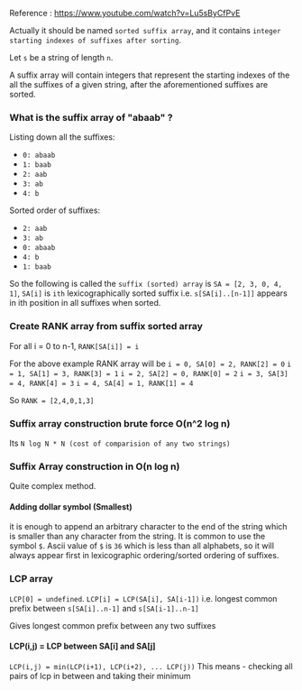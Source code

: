 
Reference : https://www.youtube.com/watch?v=Lu5sByCfPvE

Actually it should be named `sorted suffix array`, and it contains `integer starting indexes of suffixes after sorting`.

Let `s` be a string of length `n`.

A suffix array will contain integers that represent the starting indexes of the all the suffixes of a given string, after the aforementioned suffixes are sorted.

### What is the suffix array of "abaab" ?

Listing down all the suffixes:
* `0: abaab`
* `1: baab`
* `2: aab`
* `3: ab`
* `4: b`


Sorted order of suffixes:
* `2: aab`
* `3: ab`
* `0: abaab`
* `4: b`
* `1: baab`

So the following is called the `suffix (sorted) array` is `SA = [2, 3, 0, 4, 1]`,
`SA[i]` is `ith` lexicographically sorted suffix i.e. `s[SA[i]..[n-1]]` appears in ith position in all suffixes when sorted. 

### Create RANK array from suffix sorted array

For all i = 0 to n-1, `RANK[SA[i]] = i` 

For the above example RANK array will be
`i = 0, SA[0] = 2, RANK[2] = 0`
`i = 1, SA[1] = 3, RANK[3] = 1`
`i = 2, SA[2] = 0, RANK[0] = 2`
`i = 3, SA[3] = 4, RANK[4] = 3`
`i = 4, SA[4] = 1, RANK[1] = 4`

So `RANK = [2,4,0,1,3]`

### Suffix array construction brute force O(n^2 log n)

Its `N log N * N (cost of comparision of any two strings)`


### Suffix Array construction in O(n log n)

Quite complex method.


#### Adding dollar symbol (Smallest)

it is enough to append an arbitrary character to the end of the string which is smaller than any character from the string. 
It is common to use the symbol `$`.
Ascii value of `$` is `36` which is less than all alphabets, so it will always appear first in lexicographic ordering/sorted ordering of suffixes.

### LCP array

`LCP[0] = undefined`.
`LCP[i] = LCP(SA[i], SA[i-1])` i.e. longest common prefix between `s[SA[i]..n-1]` and `s[SA[i-1]..n-1]`

Gives longest common prefix between any two suffixes

#### LCP(i,j) = LCP between SA[i] and SA[j]

`LCP(i,j) = min(LCP(i+1), LCP(i+2), ... LCP(j))`
This means - checking all pairs of lcp in between and taking their minimum

